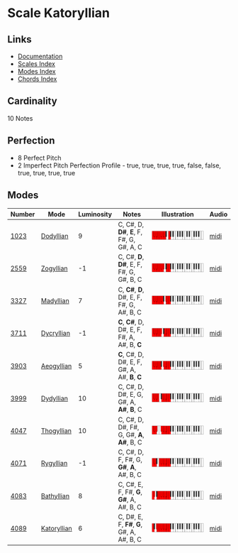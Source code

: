 # Scale Katoryllian

## Links

- [Documentation](README.md)
- [Scales Index](Scales.md)
- [Modes Index](Modes.md)
- [Chords Index](Chords.md)

## Cardinality

10 Notes

## Perfection

- 8 Perfect Pitch
- 2 Imperfect Pitch
Perfection Profile - true, true, true, true, false, false, true, true, true, true

## Modes

| Number | Mode | Luminosity | Notes | Illustration | Audio |
|--------|------|------------|-------|--------------|-------|
| [1023](https://ianring.com/musictheory/scales/1023) | [Dodyllian](ModeDodyllian.md) | 9 | C, C#, D, **D#**, **E**, F, F#, G, G#, A, C | ![CNaturalDodyllian](ModeCNaturalDodyllian.png) | [midi](https://github.com/edipermadi/music/blob/main/docs/ModeCNaturalDodyllian.mid?raw=true) | 
| [2559](https://ianring.com/musictheory/scales/2559) | [Zogyllian](ModeZogyllian.md) | -1 | C, C#, **D**, **D#**, E, F, F#, G, G#, B, C | ![CNaturalZogyllian](ModeCNaturalZogyllian.png) | [midi](https://github.com/edipermadi/music/blob/main/docs/ModeCNaturalZogyllian.mid?raw=true) | 
| [3327](https://ianring.com/musictheory/scales/3327) | [Madyllian](ModeMadyllian.md) | 7 | C, **C#**, **D**, D#, E, F, F#, G, A#, B, C | ![CNaturalMadyllian](ModeCNaturalMadyllian.png) | [midi](https://github.com/edipermadi/music/blob/main/docs/ModeCNaturalMadyllian.mid?raw=true) | 
| [3711](https://ianring.com/musictheory/scales/3711) | [Dycryllian](ModeDycryllian.md) | -1 | **C**, **C#**, D, D#, E, F, F#, A, A#, B, **C** | ![CNaturalDycryllian](ModeCNaturalDycryllian.png) | [midi](https://github.com/edipermadi/music/blob/main/docs/ModeCNaturalDycryllian.mid?raw=true) | 
| [3903](https://ianring.com/musictheory/scales/3903) | [Aeogyllian](ModeAeogyllian.md) | 5 | **C**, C#, D, D#, E, F, G#, A, A#, **B**, **C** | ![CNaturalAeogyllian](ModeCNaturalAeogyllian.png) | [midi](https://github.com/edipermadi/music/blob/main/docs/ModeCNaturalAeogyllian.mid?raw=true) | 
| [3999](https://ianring.com/musictheory/scales/3999) | [Dydyllian](ModeDydyllian.md) | 10 | C, C#, D, D#, E, G, G#, A, **A#**, **B**, C | ![CNaturalDydyllian](ModeCNaturalDydyllian.png) | [midi](https://github.com/edipermadi/music/blob/main/docs/ModeCNaturalDydyllian.mid?raw=true) | 
| [4047](https://ianring.com/musictheory/scales/4047) | [Thogyllian](ModeThogyllian.md) | 10 | C, C#, D, D#, F#, G, G#, **A**, **A#**, B, C | ![CNaturalThogyllian](ModeCNaturalThogyllian.png) | [midi](https://github.com/edipermadi/music/blob/main/docs/ModeCNaturalThogyllian.mid?raw=true) | 
| [4071](https://ianring.com/musictheory/scales/4071) | [Rygyllian](ModeRygyllian.md) | -1 | C, C#, D, F, F#, G, **G#**, **A**, A#, B, C | ![CNaturalRygyllian](ModeCNaturalRygyllian.png) | [midi](https://github.com/edipermadi/music/blob/main/docs/ModeCNaturalRygyllian.mid?raw=true) | 
| [4083](https://ianring.com/musictheory/scales/4083) | [Bathyllian](ModeBathyllian.md) | 8 | C, C#, E, F, F#, **G**, **G#**, A, A#, B, C | ![CNaturalBathyllian](ModeCNaturalBathyllian.png) | [midi](https://github.com/edipermadi/music/blob/main/docs/ModeCNaturalBathyllian.mid?raw=true) | 
| [4089](https://ianring.com/musictheory/scales/4089) | [Katoryllian](ModeKatoryllian.md) | 6 | C, D#, E, F, **F#**, **G**, G#, A, A#, B, C | ![CNaturalKatoryllian](ModeCNaturalKatoryllian.png) | [midi](https://github.com/edipermadi/music/blob/main/docs/ModeCNaturalKatoryllian.mid?raw=true) | 
